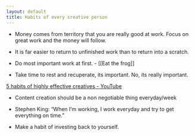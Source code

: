 ```yaml
---
layout: default
title: Habits of every creative person
---
```

- Money comes from territory that you are really good at work. Focus on great work and the money will follow.

- It is far easier to return to unfinished work than to return into a scratch.

- Do most important work at first. - [[Eat the frog]]

- Take time to rest and recuperate, its important. No, its really important.

[5 habits of highly effective creatives - YouTube](https://www.youtube.com/watch?v=lDIqsZQPl10&list=WL&index=80)

- Content creation should be a non negotiable thing everyday/week



- Stephen King: “When I’m working, I work everyday and try to get everything on time.”



- Make a habit of investing back to yourself.